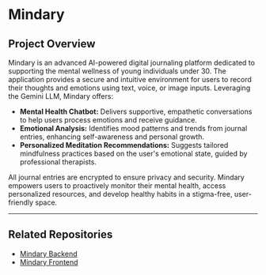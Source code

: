 # Mindary
## Project Overview

Mindary is an advanced AI-powered digital journaling platform dedicated to supporting the mental wellness of young individuals under 30. The application provides a secure and intuitive environment for users to record their thoughts and emotions using text, voice, or image inputs. Leveraging the Gemini LLM, Mindary offers:

- **Mental Health Chatbot:** Delivers supportive, empathetic conversations to help users process emotions and receive guidance.
- **Emotional Analysis:** Identifies mood patterns and trends from journal entries, enhancing self-awareness and personal growth.
- **Personalized Meditation Recommendations:** Suggests tailored mindfulness practices based on the user's emotional state, guided by professional therapists.

All journal entries are encrypted to ensure privacy and security. Mindary empowers users to proactively monitor their mental health, access personalized resources, and develop healthy habits in a stigma-free, user-friendly space.

---
## Related Repositories

- [Mindary Backend](https://github.com/BaoHo205/Mindary-Backend)
- [Mindary Frontend](https://github.com/BaoHo205/Mindary-Frontend)